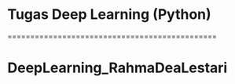# Tugas Deep Learning (Python)  
==============================================
# DeepLearning_RahmaDeaLestari
